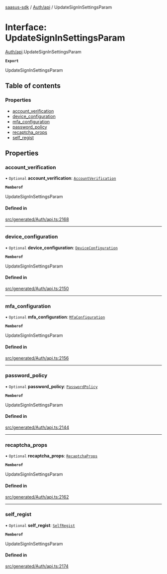 [saasus-sdk](../README.md) / [Auth/api](../modules/Auth_api.md) / UpdateSignInSettingsParam

# Interface: UpdateSignInSettingsParam

[Auth/api](../modules/Auth_api.md).UpdateSignInSettingsParam

**`Export`**

UpdateSignInSettingsParam

## Table of contents

### Properties

- [account\_verification](Auth_api.UpdateSignInSettingsParam.md#account_verification)
- [device\_configuration](Auth_api.UpdateSignInSettingsParam.md#device_configuration)
- [mfa\_configuration](Auth_api.UpdateSignInSettingsParam.md#mfa_configuration)
- [password\_policy](Auth_api.UpdateSignInSettingsParam.md#password_policy)
- [recaptcha\_props](Auth_api.UpdateSignInSettingsParam.md#recaptcha_props)
- [self\_regist](Auth_api.UpdateSignInSettingsParam.md#self_regist)

## Properties

### account\_verification

• `Optional` **account\_verification**: [`AccountVerification`](Auth_api.AccountVerification.md)

**`Memberof`**

UpdateSignInSettingsParam

#### Defined in

[src/generated/Auth/api.ts:2168](https://github.com/saasus-platform/saasus-sdk-javascript/blob/997c544/src/generated/Auth/api.ts#L2168)

___

### device\_configuration

• `Optional` **device\_configuration**: [`DeviceConfiguration`](Auth_api.DeviceConfiguration.md)

**`Memberof`**

UpdateSignInSettingsParam

#### Defined in

[src/generated/Auth/api.ts:2150](https://github.com/saasus-platform/saasus-sdk-javascript/blob/997c544/src/generated/Auth/api.ts#L2150)

___

### mfa\_configuration

• `Optional` **mfa\_configuration**: [`MfaConfiguration`](Auth_api.MfaConfiguration.md)

**`Memberof`**

UpdateSignInSettingsParam

#### Defined in

[src/generated/Auth/api.ts:2156](https://github.com/saasus-platform/saasus-sdk-javascript/blob/997c544/src/generated/Auth/api.ts#L2156)

___

### password\_policy

• `Optional` **password\_policy**: [`PasswordPolicy`](Auth_api.PasswordPolicy.md)

**`Memberof`**

UpdateSignInSettingsParam

#### Defined in

[src/generated/Auth/api.ts:2144](https://github.com/saasus-platform/saasus-sdk-javascript/blob/997c544/src/generated/Auth/api.ts#L2144)

___

### recaptcha\_props

• `Optional` **recaptcha\_props**: [`RecaptchaProps`](Auth_api.RecaptchaProps.md)

**`Memberof`**

UpdateSignInSettingsParam

#### Defined in

[src/generated/Auth/api.ts:2162](https://github.com/saasus-platform/saasus-sdk-javascript/blob/997c544/src/generated/Auth/api.ts#L2162)

___

### self\_regist

• `Optional` **self\_regist**: [`SelfRegist`](Auth_api.SelfRegist.md)

**`Memberof`**

UpdateSignInSettingsParam

#### Defined in

[src/generated/Auth/api.ts:2174](https://github.com/saasus-platform/saasus-sdk-javascript/blob/997c544/src/generated/Auth/api.ts#L2174)
